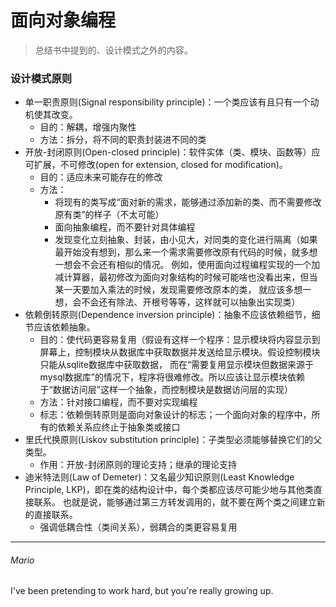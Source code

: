 # 面向对象编程  
> 总结书中提到的、设计模式之外的内容。

### 设计模式原则
 - 单一职责原则(Signal responsibility principle)：一个类应该有且只有一个动机使其改变。
   - 目的：解耦，增强内聚性
   - 方法：拆分，将不同的职责封装进不同的类
 - 开放-封闭原则(Open-closed principle)：软件实体（类、模块、函数等）应可扩展，不可修改(open for extension, closed for modification)。
   - 目的：适应未来可能存在的修改
   - 方法：
     - 将现有的类写成“面对新的需求，能够通过添加新的类、而不需要修改原有类”的样子（不太可能）
     - 面向抽象编程，而不要针对具体编程
     - 发现变化立刻抽象、封装，由小见大，对同类的变化进行隔离（如果最开始没有想到，那么来一个需求需要修改原有代码的时候，就多想一想会不会还有相似的情况。
     例如，使用面向过程编程实现的一个加减计算器，最初修改为面向对象结构的时候可能啥也没看出来，但当某一天要加入乘法的时候，发现需要修改原本的类，
     就应该多想一想，会不会还有除法、开根号等等，这样就可以抽象出实现类）
 - 依赖倒转原则(Dependence inversion principle)：抽象不应该依赖细节，细节应该依赖抽象。
   - 目的：使代码更容易复用（假设有这样一个程序：显示模块将内容显示到屏幕上，控制模块从数据库中获取数据并发送给显示模块。假设控制模块只能从sqlite数据库中获取数据，
   而在“需要复用显示模块但数据来源于mysql数据库”的情况下，程序将很难修改。所以应该让显示模块依赖于“数据访问层”这样一个抽象，而控制模块是数据访问层的实现）
   - 方法：针对接口编程，而不要对实现编程
   - 标志：依赖倒转原则是面向对象设计的标志；一个面向对象的程序中，所有的依赖关系应终止于抽象类或接口
 - 里氏代换原则(Liskov substitution principle)：子类型必须能够替换它们的父类型。
   - 作用：开放-封闭原则的理论支持；继承的理论支持
 - 迪米特法则(Law of Demeter)：又名最少知识原则(Least Knowledge Principle, LKP)，即在类的结构设计中，每个类都应该尽可能少地与其他类直接联系。
   也就是说，能够通过第三方转发调用的，就不要在两个类之间建立新的直接联系。
   - 强调低耦合性（类间关系），弱耦合的类更容易复用

---
###### Mario
I've been pretending to work hard, but you're really growing up.
